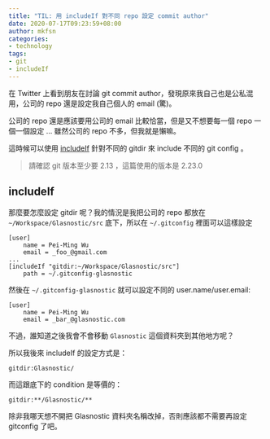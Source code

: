 ```yaml
---
title: "TIL: 用 includeIf 對不同 repo 設定 commit author"
date: 2020-07-17T09:23:59+08:00
author: mkfsn
categories:
- technology
tags:
- git
- includeIf
---
```


在 Twitter 上看到朋友在討論 git commit author，發現原來我自己也是公私混用，公司的 repo 還是設定我自己個人的 email (驚)。

<!-- more -->

公司的 repo 還是應該要用公司的 email 比較恰當，但是又不想要每一個 repo 一個一個設定 ... 雖然公司的 repo 不多，但我就是懶嘛。

這時候可以使用 [includeIf](https://git-scm.com/docs/git-config#_conditional_includes) 針對不同的 gitdir 來 include 不同的 git config 。

> 請確認 git 版本至少要 2.13 ，這篇使用的版本是 2.23.0

## includeIf

那麼要怎麼設定 gitdir 呢？我的情況是我把公司的 repo 都放在 `~/Workspace/Glasnostic/src` 底下，所以在 `~/.gitconfig` 裡面可以這樣設定

```
[user]
	name = Pei-Ming Wu
	email = _foo_@gmail.com
...
[includeIf "gitdir:~/Workspace/Glasnostic/src"]
    path = ~/.gitconfig-glasnostic
```

然後在 `~/.gitconfig-glasnostic` 就可以設定不同的 user.name/user.email:

```
[user]
	name = Pei-Ming Wu
	email = _bar_@glasnostic.com
```

不過，誰知道之後我會不會移動 `Glasnostic` 這個資料夾到其他地方呢？

所以我後來 includeIf 的設定方式是：

```
gitdir:Glasnostic/
```

而這跟底下的 condition 是等價的：

```
gitdir:**/Glasnostic/**
```

除非我哪天想不開把 Glasnostic 資料夾名稱改掉，否則應該都不需要再設定 gitconfig 了吧。
